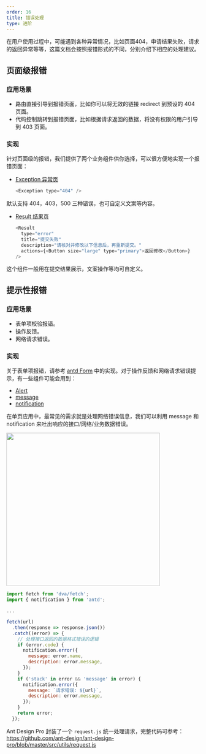 ```yaml
---
order: 16
title: 错误处理
type: 进阶
---
```


在用户使用过程中，可能遇到各种异常情况，比如页面404，申请结果失败，请求的返回异常等等，这篇文档会按照报错形式的不同，分别介绍下相应的处理建议。

## 页面级报错

### 应用场景

- 路由直接引导到报错页面，比如你可以将无效的链接 redirect 到预设的 404 页面。
- 代码控制跳转到报错页面，比如根据请求返回的数据，将没有权限的用户引导到 403 页面。

### 实现

针对页面级的报错，我们提供了两个业务组件供你选择，可以很方便地实现一个报错页面：

- [Exception 异常页](http://preview.pro.ant.design/#/exception/404)

  ```js
  <Exception type="404" />
  ```

默认支持 404，403，500 三种错误，也可自定义文案等内容。

- [Result 结果页](http://preview.pro.ant.design/#/result/fail)

  ```js
  <Result
    type="error"
    title="提交失败"
    description="请核对并修改以下信息后，再重新提交。"
    actions={<Button size="large" type="primary">返回修改</Button>}
  />
  ```

这个组件一般用在提交结果展示，文案操作等均可自定义。

## 提示性报错

### 应用场景

- 表单项校验报错。
- 操作反馈。
- 网络请求错误。

### 实现

关于表单项报错，请参考 [antd Form](http://ant.design/components/form-cn/) 中的实现。对于操作反馈和网络请求错误提示，有一些组件可能会用到：

- [Alert](http://ant.design/components/alert-cn/)
- [message](http://ant.design/components/message-cn/)
- [notification](http://ant.design/components/notification-cn/)

在单页应用中，最常见的需求就是处理网络错误信息，我们可以利用 message 和 notification 来吐出响应的接口/网络/业务数据错误。

<img src="https://gw.alipayobjects.com/zos/rmsportal/cVTaurnfguplvNbctgBN.png" width="400" />

```js
import fetch from 'dva/fetch';
import { notification } from 'antd';

...

fetch(url)
  .then(response => response.json())
  .catch((error) => {
    // 处理接口返回的数据格式错误的逻辑
    if (error.code) {
      notification.error({
        message: error.name,
        description: error.message,
      });
    }
    if ('stack' in error && 'message' in error) {
      notification.error({
        message: `请求错误: ${url}`,
        description: error.message,
      });
    }
    return error;
  });
```

Ant Design Pro 封装了一个 `request.js` 统一处理请求，完整代码可参考：https://github.com/ant-design/ant-design-pro/blob/master/src/utils/request.js
